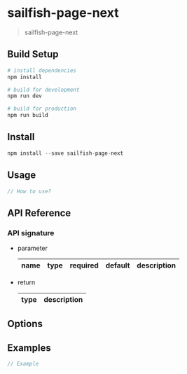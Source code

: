 # sailfish-page-next

> sailfish-page-next

## Build Setup

``` bash
# install dependencies
npm install

# build for development
npm run dev

# build for production
npm run build
```

## Install

```javascript
npm install --save sailfish-page-next
```

## Usage

```javascript
// How to use?
```

## API Reference

### API signature

* parameter

  name|type|required|default|description
  -|-|-|-|-

* return

  type|description
  -|-

## Options

## Examples

```javascript
// Example
```
